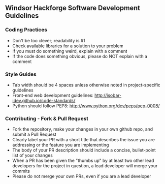 Windsor Hackforge Software Development Guidelines
-------------------------------------------------

### Coding Practices
- Don't be too clever; readability is #1
- Check available libraries for a solution to your problem
- If you must do something weird, explain with a comment
- If the code does something obvious, please do NOT explain with a comment

### Style Guides
- Tab width should be 4 spaces unless otherwise noted in project-specific guidelines
- Front-end web development guidelines: http://isobar-idev.github.io/code-standards/
- Python should follow PEP8: http://www.python.org/dev/peps/pep-0008/

### Contributing - Fork & Pull Request
- Fork the repository, make your changes in your own github repo, and submit a
  Pull Request
- Clearly label your PR with a short title that describes the issue you are
  addressing or the feature you are implementing
- The body of your PR description should include a concise, bullet-point list of
  your changes
- When a PR has been given the "thumbs up" by at least two other lead developers
  for the project in question, a lead developer will merge your commits
- Please do not merge your own PRs, even if you are a lead developer
